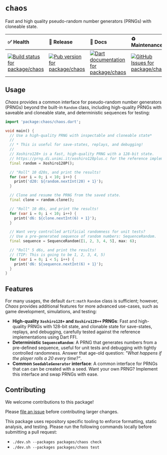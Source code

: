 <!-- #region(HEADER) -->
# `chaos`

Fast and high quality pseudo-random number generators (PRNGs) with cloneable state.

| ✅ Health | 🚀 Release | 📝 Docs | ♻️ Maintenance |
|:----------|:-----------|:--------|:--------------|
| [![Build status for package/chaos](https://github.com/matanlurey/pub.lurey.dev/actions/workflows/package_chaos.yaml/badge.svg)](https://github.com/matanlurey/pub.lurey.dev/actions/workflows/package_chaos.yaml) | [![Pub version for package/chaos](https://img.shields.io/pub/v/chaos)](https://pub.dev/packages/chaos) | [![Dart documentation for package/chaos](https://img.shields.io/badge/dartdoc-reference-blue.svg)](https://pub.dev/documentation/chaos) | [![GitHub Issues for package/chaos](https://img.shields.io/github/issues/matanlurey/pub.lurey.dev/pkg-chaos?label=issues)](https://github.com/matanlurey/pub.lurey.dev/issues?q=is%3Aopen+is%3Aissue+label%3Apkg-chaos) |
<!-- #endregion -->

## Usage

_Chaos_ provides a common interface for pseudo-random number generators (PRNGs)
beyond the built-in `Random` class, including high-quality PRNGs with saveable
and cloneable state, and deterministic sequences for testing:

```dart
import 'package:chaos/chaos.dart';

void main() {
  // Use a high-quality PRNG with inspectable and cloneable state*
  //
  // * This is useful for save-states, replays, and debugging!
  //
  // Xoshiro128+ is a fast, high-quality PRNG with a 128-bit state.
  // https://prng.di.unimi.it/xoshiro128plus.c for the reference implementation.
  final random = Xoshiro128P();

  // "Roll" 10 d20s, and print the results!
  for (var i = 0; i < 10; i++) {
    print('d20: ${random.nextInt(20) + 1}');
  }

  // Clone and resume the PRNG from the saved state.
  final clone = random.clone();

  // "Roll" 10 d6s, and print the results!
  for (var i = 0; i < 10; i++) {
    print('d6: ${clone.nextInt(6) + 1}');
  }

  // Want very controlled artificial randomness for unit tests?
  // Use a pre-generated sequence of random numbers: SequenceRandom.
  final sequence = SequenceRandom([1, 2, 3, 4, 5], max: 6);

  // "Roll" 5 d6s, and print the results!
  // (TIP: This is going to be 1, 2, 3, 4, 5)
  for (var i = 0; i < 5; i++) {
    print('d6: ${sequence.nextInt(6) + 1}');
  }
}
```

## Features

For many usages, the default `dart:math` `Random` class is sufficient; however,
_Chaos_ provides additional features for more advanced use-cases, such as game
development, simulations, and testing:

- **High-quality `Xoshiro128+` and `Xoshiro128++` PRNGs**: Fast and high-quality
  PRNGs with 128-bit state, and clonable state for save-states, replays, and
  debugging, carefully tested against the reference implementations using Dart
  FFI.
- **Deterministic `SequenceRandom`**: A PRNG that generates numbers from a
  pre-defined sequence, useful for unit tests and debugging with tightly
  controlled randomness. Answer that age-old question: _"What happens if the
  player rolls a 20 every time?"_.
- **Common `SeedableGenerator` interface**: A common interface for PRNGs that
  can can be created with a seed. Want your own PRNG? Implement this interface
  and swap PRNGs with ease.

<!-- #region(CONTRIBUTING) -->
## Contributing

We welcome contributions to this package!

Please [file an issue][] before contributing larger changes.

[file an issue]: https://github.com/matanlurey/pub.lurey.dev/issues/new?labels=pkg-chaos

This package uses repository specific tooling to enforce formatting, static analysis, and testing. Please run the following commands locally before submitting a pull request:

- `./dev.sh --packages packages/chaos check`
- `./dev.sh --packages packages/chaos test`

<!-- #endregion -->
